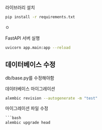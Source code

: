 라이브러리 설치
```bash
pip install -r requirements.txt
```
ㅇ

FastAPI 서버 실행
```bash
uvicorn app.main:app --reload
```

## 데이터베이스 수정
db/base.py를 수정해야함

데이터베이스 마이그레이션
```bash
alembic revision --autogenerate -m "test" 
```

마이그레이션 파일 수정
```python
```bash
alembic upgrade head
```